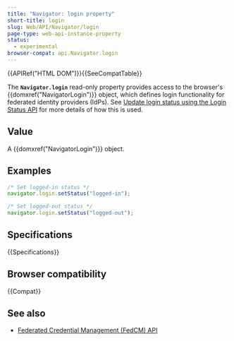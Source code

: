 ```yaml
---
title: "Navigator: login property"
short-title: login
slug: Web/API/Navigator/login
page-type: web-api-instance-property
status:
  - experimental
browser-compat: api.Navigator.login
---
```


{{APIRef("HTML DOM")}}{{SeeCompatTable}}

The **`Navigator.login`** read-only property provides access to the browser's {{domxref("NavigatorLogin")}} object, which defines login functionality for federated identity providers (IdPs). See [Update login status using the Login Status API](/en-US/docs/Web/API/FedCM_API/IDP_integration#update_login_status_using_the_login_status_api) for more details of how this is used.

## Value

A {{domxref("NavigatorLogin")}} object.

## Examples

```js
/* Set logged-in status */
navigator.login.setStatus("logged-in");

/* Set logged-out status */
navigator.login.setStatus("logged-out");
```

## Specifications

{{Specifications}}

## Browser compatibility

{{Compat}}

## See also

- [Federated Credential Management (FedCM) API](/en-US/docs/Web/API/FedCM_API)
